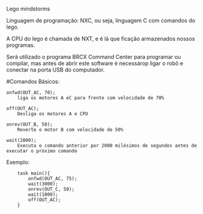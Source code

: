 Lego mindstorms

Linguagem de programação: NXC, ou seja, linguagem C com comandos do lego.

A CPU do lego é chamada de NXT, e é lá que ficação armazenados nossos programas.

Será utilizado o programa BRCX Command Center para programar ou compilar, mas antes de abrir este software é necessárop ligar o robô e conectar na porta USB do computador.

#Comandos Básicos:

	onfwd(OUT_AC, 70);
		liga os motores A eC para frente com velocidade de 70%
	
	off(OUT_AC);
		Desliga os motores A e CPU
	
	onrev(OUT_B, 50);
		Reverte o motor B com velocidade de 50%
		
	wait(2000);
		Executa o comando anterior por 2000 milésimos de segundos antes de executar o próximo comando
	
Exemplo:
```
	task main(){
		onfwd(OUT_AC, 75);
		wait(3000);
		onrev(OUT_C, 50);
		wait(1000);
		off(OUT_AC);
	}
```
